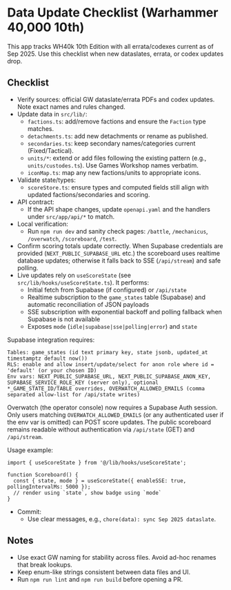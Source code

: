 # Data Update Checklist (Warhammer 40,000 10th)

This app tracks WH40k 10th Edition with all errata/codexes current as of Sep 2025. Use this checklist when new dataslates, errata, or codex updates drop.

## Checklist
- Verify sources: official GW dataslate/errata PDFs and codex updates. Note exact names and rules changed.
- Update data in `src/lib/`:
  - `factions.ts`: add/remove factions and ensure the `Faction` type matches.
  - `detachments.ts`: add new detachments or rename as published.
  - `secondaries.ts`: keep secondary names/categories current (Fixed/Tactical).
  - `units/*`: extend or add files following the existing pattern (e.g., `units/custodes.ts`). Use Games Workshop names verbatim.
  - `iconMap.ts`: map any new factions/units to appropriate icons.
- Validate state/types:
  - `scoreStore.ts`: ensure types and computed fields still align with updated factions/secondaries and scoring.
- API contract:
  - If the API shape changes, update `openapi.yaml` and the handlers under `src/app/api/*` to match.
- Local verification:
  - Run `npm run dev` and sanity check pages: `/battle`, `/mechanicus`, `/overwatch`, `/scoreboard`, `/test`.
- Confirm scoring totals update correctly. When Supabase credentials are provided (`NEXT_PUBLIC_SUPABASE_URL` etc.) the scoreboard uses realtime database updates; otherwise it falls back to SSE (`/api/stream`) and safe polling.
 - Live updates rely on `useScoreState` (see `src/lib/hooks/useScoreState.ts`). It performs:
   - Initial fetch from Supabase (if configured) or `/api/state`
   - Realtime subscription to the `game_states` table (Supabase) and automatic reconciliation of JSON payloads
   - SSE subscription with exponential backoff and polling fallback when Supabase is not available
   - Exposes `mode` (`idle|supabase|sse|polling|error`) and `state`

Supabase integration requires:

```
Tables: game_states (id text primary key, state jsonb, updated_at timestamptz default now())
RLS: enable and allow insert/update/select for anon role where id = 'default' (or your chosen ID)
Env vars: NEXT_PUBLIC_SUPABASE_URL, NEXT_PUBLIC_SUPABASE_ANON_KEY, SUPABASE_SERVICE_ROLE_KEY (server only), optional *_GAME_STATE_ID/TABLE overrides, OVERWATCH_ALLOWED_EMAILS (comma separated allow-list for /api/state writes)
```

Overwatch (the operator console) now requires a Supabase Auth session. Only users matching `OVERWATCH_ALLOWED_EMAILS` (or any authenticated user if the env var is omitted) can POST score updates. The public scoreboard remains readable without authentication via `/api/state` (GET) and `/api/stream`.

Usage example:

```tsx
import { useScoreState } from '@/lib/hooks/useScoreState';

function Scoreboard() {
  const { state, mode } = useScoreState({ enableSSE: true, pollingIntervalMs: 5000 });
  // render using `state`, show badge using `mode`
}
```
- Commit:
  - Use clear messages, e.g., `chore(data): sync Sep 2025 dataslate`.

## Notes
- Use exact GW naming for stability across files. Avoid ad-hoc renames that break lookups.
- Keep enum-like strings consistent between data files and UI.
- Run `npm run lint` and `npm run build` before opening a PR.

